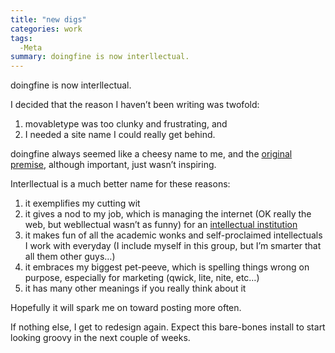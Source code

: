 ```yaml
---
title: "new digs"
categories: work
tags:
  -Meta
summary: doingfine is now interllectual.
---
```

<p>doingfine is now interllectual.</p>
<p>I decided that the reason I haven&#8217;t been writing was twofold:</p>
<ol><li>movabletype was too clunky and frustrating, and</li><li>I needed a site name I could really get behind.</li></ol><p>doingfine always seemed like a cheesy name to me, and the <a href="http://interllectual.com/article/2/here-we-go">original premise</a>, although important, just wasn&#8217;t inspiring.</p><p>Interllectual is a much better name for these reasons:</p><ol><li>it exemplifies my cutting wit</li><li>it gives a nod to my job, which is managing the internet (OK really the web, but webllectual wasn&#8217;t as funny) for an <a href="http://www.humboldt.edu/~humboldt/index.php">intellectual institution</a></li><li>it makes fun of all the academic wonks and self-proclaimed intellectuals I work with everyday (I include myself in this group, but I&#8217;m smarter that all them other guys&#8230;)</li><li>it embraces my biggest pet-peeve, which is spelling things wrong on purpose, especially for marketing (qwick, lite, nite, etc&#8230;)</li><li>it has many other meanings if you really think about it</li></ol><p>Hopefully it will spark me on toward posting more often.</p><p>If nothing else, I get to redesign again.  Expect this bare-bones install to start looking groovy in the next couple of weeks.</p>

